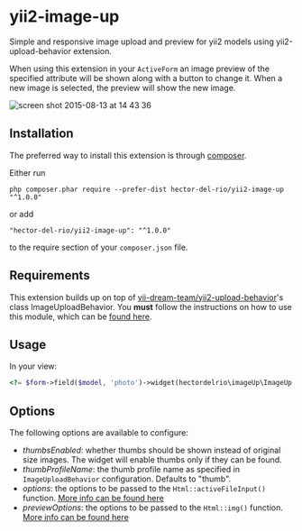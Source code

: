 # yii2-image-up
Simple and responsive image upload and preview for yii2 models using yii2-upload-behavior extension.

When using this extension in your ```ActiveForm``` an image preview of the specified attribute will be shown along with a button to change it.
When a new image is selected, the preview will show the new image.

![screen shot 2015-08-13 at 14 43 36](https://cloud.githubusercontent.com/assets/9391691/9249023/be77ec22-41c9-11e5-9571-7759438230c8.png)


Installation
------------

The preferred way to install this extension is through [composer](http://getcomposer.org/download/).

Either run

```
php composer.phar require --prefer-dist hector-del-rio/yii2-image-up "^1.0.0"
```

or add

```
"hector-del-rio/yii2-image-up": "^1.0.0"
```

to the require section of your `composer.json` file.

Requirements
------------

This extension builds up on top of [yii-dream-team/yii2-upload-behavior](https://github.com/yii-dream-team/yii2-upload-behavior)'s class ImageUploadBehavior.
You **must** follow the instructions on how to use this module, which can be [found here](http://yiidreamteam.com/yii2/upload-behavior).

Usage
-----

In your view:

```php
<?= $form->field($model, 'photo')->widget(hectordelrio\imageUp\ImageUp::className()); ?>
```

Options
-------
The following options are available to configure:

   * *thumbsEnabled*: whether thumbs should be shown instead of original size images. The widget will enable thumbs only if they can be found.
   * *thumbProfileName*: the thumb profile name as specified in ```ImageUploadBehavior``` configuration. Defaults to "thumb".
   * *options*: the options to be passed to the ```Html::activeFileInput()``` function. [More info can be found here](http://www.yiiframework.com/doc-2.0/yii-helpers-basehtml.html#activeFileInput()-detail)
   * *previewOptions*: the options to be passed to the ```Html::img()``` function. [More info can be found here](http://www.yiiframework.com/doc-2.0/yii-helpers-basehtml.html#img()-detail)
